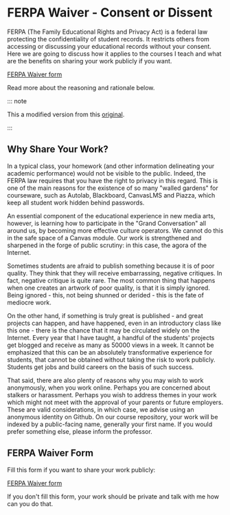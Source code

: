 # FERPA Waiver - Consent or Dissent

FERPA (The Family Educational Rights and Privacy Act) is a federal law protecting the confidentiality of student records. It restricts others from accessing or discussing your educational records without your consent. Here we are going to discuss how it applies to the courses I teach and what are the benefits on sharing your work publicly if you want.

[FERPA Waiver form](https://forms.gle/JzMiytNsFWDeBGc4A)

Read more about the reasoning and rationale below.

::: note

This a modified version from this [original](https://github.com/golanlevin/ExperimentalCapture/blob/master/docs/ferpa.md).

:::

## Why Share Your Work?

In a typical class, your homework (and other information delineating your academic performance) would not be visible to the public. Indeed, the FERPA law requires that you have the right to privacy in this regard. This is one of the main reasons for the existence of so many "walled gardens" for courseware, such as Autolab, Blackboard, CanvasLMS and Piazza, which keep all student work hidden behind passwords.

An essential component of the educational experience in new media arts, however, is learning how to participate in the "Grand Conversation" all around us, by becoming more effective culture operators. We cannot do this in the safe space of a Canvas module. Our work is strengthened and sharpened in the forge of public scrutiny: in this case, the agora of the Internet.

Sometimes students are afraid to publish something because it is of poor quality. They think that they will receive embarrassing, negative critiques. In fact, negative critique is quite rare. The most common thing that happens when one creates an artwork of poor quality, is that it is simply ignored. Being ignored - this, not being shunned or derided - this is the fate of mediocre work.

On the other hand, if something is truly great is published - and great projects can happen, and have happened, even in an introductory class like this one - there is the chance that it may be circulated widely on the Internet. Every year that I have taught, a handful of the students' projects get blogged and receive as many as 50000 views in a week. It cannot be emphasized that this can be an absolutely transformative experience for students, that cannot be obtained without taking the risk to work publicly. Students get jobs and build careers on the basis of such success.

That said, there are also plenty of reasons why you may wish to work anonymously, when you work online. Perhaps you are concerned about stalkers or harassment. Perhaps you wish to address themes in your work which might not meet with the approval of your parents or future employers. These are valid considerations, in which case, we advise using an anonymous identity on Github. On our course repository, your work will be indexed by a public-facing name, generally your first name. If you would prefer something else, please inform the professor.

## FERPA Waiver Form

Fill this form if you want to share your work publicly:

[FERPA Waiver form](https://forms.gle/JzMiytNsFWDeBGc4A)

If you don't fill this form, your work should be private and talk with me how can you do that.